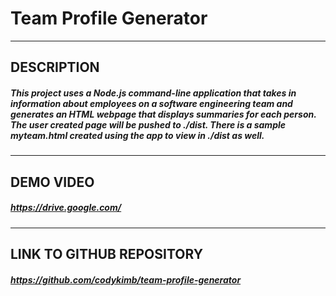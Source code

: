 # Team Profile Generator
  ---
##  DESCRIPTION  
  ##### This project uses a Node.js command-line application that takes in information about employees on a software engineering team and generates an HTML webpage that displays summaries for each person. The user created page will be pushed to ./dist. There is a sample myteam.html created using the app to view in ./dist as well.
  ---
## DEMO VIDEO  
##### https://drive.google.com/
  ---
## LINK TO GITHUB REPOSITORY  
##### https://github.com/codykimb/team-profile-generator 